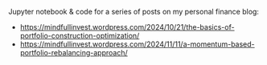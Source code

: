 Jupyter notebook & code for a series of posts on my personal finance blog:
- https://mindfullinvest.wordpress.com/2024/10/21/the-basics-of-portfolio-construction-optimization/
- https://mindfullinvest.wordpress.com/2024/11/11/a-momentum-based-portfolio-rebalancing-approach/
